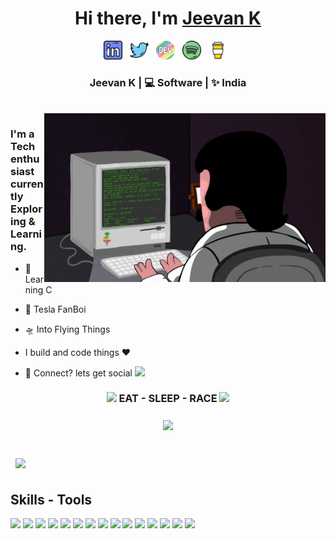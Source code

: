 <div align="center">
   <h1>Hi there, I'm <a href="https://">Jeevan K</a> </h1>
</div>

<p align='center'>
   <a href="https://www.linkedin.com/in/jeevan-k-6aa7a616b/"><img height="30" src="https://github.com/G1-k/G1-k/blob/main/src/linkedin.png?raw=true"></a>&nbsp;&nbsp;
<a href="https://"><img height="30" src="https://github.com/G1-k/G1-k/blob/main/src/twitter.png?raw=true"></a>&nbsp;&nbsp;
<a href="https://dev.to/"><img height="30" src="https://github.com/G1-k/G1-k/blob/main/src/devto.png?raw=true"></a>&nbsp;&nbsp;
<a href="https://www.facebook.com/"><img height="30" src="https://github.com/G1-k/G1-k/blob/main/src/spotify.png?raw=true"></a>&nbsp;&nbsp;
 <a href="https://www.coffee.com/"><img height="30" src="https://github.com/G1-k/G1-k/blob/main/src/coffee.jpg?raw=true"></a>&nbsp;&nbsp;
 </p>


<div align="center">
<h3> Jeevan K | 💻 Software | ✨ India </h3>
</div>

<br />
<img align="right" height="270px" width="450px" alt="GIF" src="https://github.com/G1-k/G1-k/blob/main/src/programming.gif?raw=true" />
<p align="center">
  <h3> I'm a Tech enthusiast currently Exploring & Learning.</h3>
</p>

 - 🥀 Learning C
   
 - 🔭 Tesla FanBoi

 - 🛸 Into Flying Things 
 
 - I build and code things :heart:
 
 - 💬 Connect? lets get social [<img src="https://img.shields.io/badge/LinkedIn-0077B5?style=for-the-badge&logo=linkedin&logoColor=white" >](https://www.linkedin.com/in/jeevan-k-6aa7a616b/)

<div align="center">
<h3><img src="https://media.giphy.com/media/WUlplcMpOCEmTGBtBW/giphy.gif" width="30"> EAT - SLEEP - RACE  <img src="https://media.giphy.com/media/WUlplcMpOCEmTGBtBW/giphy.gif" width="30"></h3>
</div>
 

<!-- Github Stats -->
<p align="center" >

<a href="https://github.com/G1-k">
  <img align="center" style="margin:0.5rem" src="https://github-readme-stats.vercel.app/api/top-langs/?username=G1-k&hide=html,css&theme=radical" />
</a>


## <a href="https://github.com/G1-k"> 
##   <img  align="center" style="margin:0.5rem" src="https://github-readme-stats.vercel.app/api?username=G1-k&&show_icons=true&theme=radical"/>
## </a>

</p>

## Skills - Tools 

![](https://img.shields.io/badge/Python-FFD43B?style=for-the-badge&logo=python&logoColor=blue)
![](https://img.shields.io/badge/C-00599C?style=for-the-badge&logo=c&logoColor=white)
![](https://img.shields.io/badge/C%2B%2B-00599C?style=for-the-badge&logo=c%2B%2B&logoColor=white)
![](https://img.shields.io/badge/Linux-FCC624?style=for-the-badge&logo=linux&logoColor=black)
![](https://img.shields.io/badge/GNU%20Bash-4EAA25?style=for-the-badge&logo=GNU%20Bash&logoColor=white)
![](https://img.shields.io/badge/Flutter-02569B?style=for-the-badge&logo=flutter&logoColor=white)
![](https://img.shields.io/badge/Dart-0175C2?style=for-the-badge&logo=dart&logoColor=white)
![](https://img.shields.io/badge/TensorFlow-FF6F00?style=for-the-badge&logo=tensorflow&logoColor=white)
![](https://img.shields.io/badge/OpenCV-27338e?style=for-the-badge&logo=OpenCV&logoColor=white)
![](https://img.shields.io/badge/Jupyter-F37626.svg?&style=for-the-badge&logo=Jupyter&logoColor=white)
![](https://img.shields.io/badge/Shell_Script-121011?style=for-the-badge&logo=gnu-bash&logoColor=white)
![](https://img.shields.io/badge/firebase-ffca28?style=for-the-badge&logo=firebase&logoColor=black)
![](https://img.shields.io/badge/Arduino-00979D?style=for-the-badge&logo=Arduino&logoColor=white)
![](https://img.shields.io/badge/Raspberry%20Pi-A22846?style=for-the-badge&logo=Raspberry%20Pi&logoColor=white)
![](https://img.shields.io/badge/ROS-E0EFEF?style=for-the-badge&logo=ROS&logoColor=black)

<br />






<!--
**G1-k/G1-k** is a ✨ _special_ ✨ repository because its `README.md` (this file) appears on your GitHub profile.

Here are some ideas to get you started:

- 🔭 I’m currently working on ...
- 🌱 I’m currently learning ...
- 👯 I’m looking to collaborate on ...
- 🤔 I’m looking for help with ...
- 💬 Ask me about ...
- 📫 How to reach me: ...
- 😄 Pronouns: ...
- ⚡ Fun fact: ...
-->
